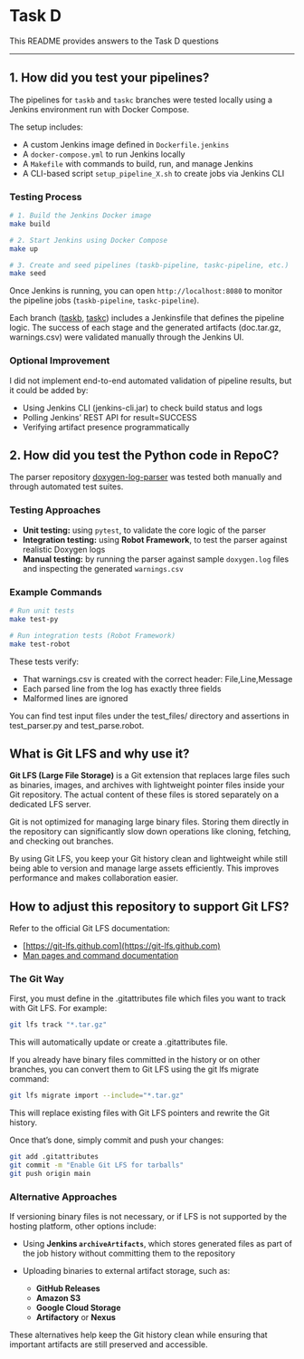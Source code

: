 # Task D

This README provides answers to the Task D questions

---

## 1. How did you test your pipelines?

The pipelines for `taskb` and `taskc` branches were tested locally using a Jenkins environment run with Docker Compose.

The setup includes:
- A custom Jenkins image defined in `Dockerfile.jenkins`
- A `docker-compose.yml` to run Jenkins locally
- A `Makefile` with commands to build, run, and manage Jenkins
- A CLI-based script `setup_pipeline_X.sh` to create jobs via Jenkins CLI


### Testing Process

```bash
# 1. Build the Jenkins Docker image
make build

# 2. Start Jenkins using Docker Compose
make up

# 3. Create and seed pipelines (taskb-pipeline, taskc-pipeline, etc.)
make seed
```

Once Jenkins is running, you can open `http://localhost:8080` to monitor the pipeline jobs (`taskb-pipeline`, `taskc-pipeline`).

Each branch ([taskb](https://github.com/LouisPouliquen/jenkins-pipelines/tree/taskb), [taskc](https://github.com/LouisPouliquen/jenkins-pipelines/tree/taskc)) includes a Jenkinsfile that defines the pipeline logic. The success of each stage and the generated artifacts (doc.tar.gz, warnings.csv) were validated manually through the Jenkins UI.

### Optional Improvement

I did not implement end-to-end automated validation of pipeline results, but it could be added by:

* Using Jenkins CLI (jenkins-cli.jar) to check build status and logs
* Polling Jenkins’ REST API for result=SUCCESS
* Verifying artifact presence programmatically

## 2. How did you test the Python code in RepoC?

The parser repository [doxygen-log-parser](https://github.com/LouisPouliquen/doxygen-log-parser) was tested both manually and through automated test suites.

###  Testing Approaches

- **Unit testing:** using `pytest`, to validate the core logic of the parser
- **Integration testing:** using **Robot Framework**, to test the parser against realistic Doxygen logs
- **Manual testing:** by running the parser against sample `doxygen.log` files and inspecting the generated `warnings.csv`

###  Example Commands

```bash
# Run unit tests
make test-py

# Run integration tests (Robot Framework)
make test-robot
```

These tests verify:

* That warnings.csv is created with the correct header: File,Line,Message
* Each parsed line from the log has exactly three fields
* Malformed lines are ignored

You can find test input files under the test_files/ directory and assertions in test_parser.py and test_parse.robot.

## What is Git LFS and why use it?

**Git LFS (Large File Storage)** is a Git extension that replaces large files such as binaries, images, and archives with lightweight pointer files inside your Git repository. The actual content of these files is stored separately on a dedicated LFS server.

Git is not optimized for managing large binary files. Storing them directly in the repository can significantly slow down operations like cloning, fetching, and checking out branches.

By using Git LFS, you keep your Git history clean and lightweight while still being able to version and manage large assets efficiently. This improves performance and makes collaboration easier.

## How to adjust this repository to support Git LFS?

Refer to the official Git LFS documentation:  
- [https://git-lfs.github.com](https://git-lfs.github.com)  
- [Man pages and command documentation](https://github.com/git-lfs/git-lfs/tree/main/docs/man)

### The Git Way
First, you must define in the .gitattributes file which files you want to track with Git LFS.
For example:

```bash
git lfs track "*.tar.gz"
```

This will automatically update or create a .gitattributes file.

If you already have binary files committed in the history or on other branches, you can convert them to Git LFS using the git lfs migrate command:

```bash
git lfs migrate import --include="*.tar.gz"
```

This will replace existing files with Git LFS pointers and rewrite the Git history.

Once that’s done, simply commit and push your changes:

```bash
git add .gitattributes
git commit -m "Enable Git LFS for tarballs"
git push origin main
```

### Alternative Approaches

If versioning binary files is not necessary, or if LFS is not supported by the hosting platform, other options include:

- Using **Jenkins `archiveArtifacts`**, which stores generated files as part of the job history without committing them to the repository

- Uploading binaries to external artifact storage, such as:
  - **GitHub Releases**
  - **Amazon S3**
  - **Google Cloud Storage**
  - **Artifactory** or **Nexus**

These alternatives help keep the Git history clean while ensuring that important artifacts are still preserved and accessible.
